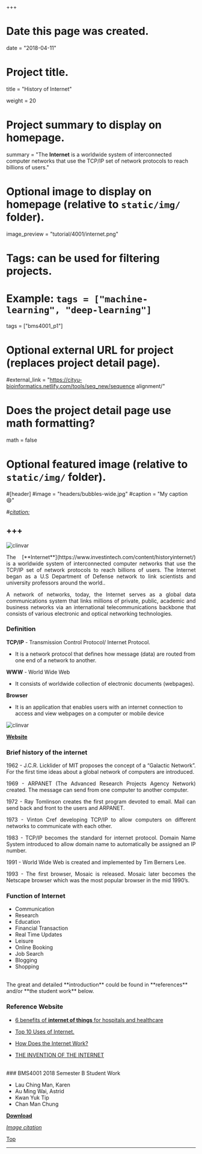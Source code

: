 +++
# Date this page was created.
date = "2018-04-11"

# Project title.
title = "History of Internet"

weight = 20
# Project summary to display on homepage.
summary = "The **Internet** is a worldwide system of interconnected computer networks that use the TCP/IP set of network protocols to reach billions of users."

# Optional image to display on homepage (relative to `static/img/` folder).
image_preview = "tutorial/4001/internet.png"

# Tags: can be used for filtering projects.
# Example: `tags = ["machine-learning", "deep-learning"]`
tags = ["bms4001_p1"]

# Optional external URL for project (replaces project detail page).
#external_link = "https://cityu-bioinformatics.netlify.com/tools/seq_new/sequence alignment/"


# Does the project detail page use math formatting?
math = false

# Optional featured image (relative to `static/img/` folder).
#[header]
#image = "headers/bubbles-wide.jpg"
#caption = "My caption :smile:"

#*[citation:](http://www.sequence-alignment.com/)*

+++
---
<img src="/img/tutorial/4001/internet.png" alt="clinvar" align="center">

<span id="top"></span>

<p align="justify">The [**Internet**](https://www.investintech.com/content/historyinternet/) is a worldwide system of interconnected computer networks that use the TCP/IP set of network protocols to reach billions of users. The Internet began as a U.S Department of Defense network to link scientists and university professors around the world.. 

<p align="justify">A network of networks, today, the Internet serves as a global data communications system that links millions of private, public, academic and business networks via an international telecommunications backbone that consists of various electronic and optical networking technologies.

### Definition

**TCP/IP** - Transmission Control Protocol/ Internet Protocol.

* It is a network protocol that defines how message (data) are routed from one end of a network to another.

**WWW**  - World Wide Web              

* It consists of worldwide collection of electronic documents (webpages).

**Browser**  

* It is an application that enables users with an internet connection to access and view webpages on a computer or mobile device

<img src="/img/tutorial/4001/internet2.jpg" alt="clinvar" align="center">


[**Website**](https://www.investintech.com/content/historyinternet/)

### Brief history of the internet

<p align="justify">1962 - J.C.R. Licklider of MIT proposes the concept of a “Galactic Network”. For the first time ideas about a global network of computers are introduced. 

<p align="justify">1969 - ARPANET (The Advanced Research Projects Agency Network) created. The message can send from one computer to another computer.

<p align="justify">1972 - Ray Tomlinson creates the first program devoted to email. Mail can send back and front to the users and ARPANET.

<p align="justify">1973 - Vinton Cref developing TCP/IP to allow computers on different networks to communicate with each other.

<p align="justify">1983 - TCP/IP becomes the standard for internet protocol. Domain Name System introduced to allow domain name to automatically be assigned an IP number.

<p align="justify">1991 - World Wide Web is created and implemented by Tim Berners Lee.

<p align="justify">1993 - The first browser, Mosaic is released. Mosaic later becomes the Netscape browser which was the most popular browser in the mid 1990’s.

### Function of Internet

* Communication
* Research
* Education
* Financial Transaction
* Real Time Updates
* Leisure
* Online Booking
* Job Search
* Blogging
* Shopping

<br>
The great and detailed **introduction** could be found in **references** and/or **the student work** below.

### Reference Website

* [6 benefits of **internet of things** for hospitals and healthcare](https://readwrite.com/2016/07/18/top-6-benefits-internet-things-iot-hospitals-healthcare-facilities-ht1/)

* [Top 10 Uses of Internet.](http://top-10-list.org/2013/06/22/top-10-uses-of-internet/2)

* [How Does the Internet Work?](https://web.stanford.edu/class/msande91si/www-spr04/readings/week1/InternetWhitepaper.htm)

* [THE INVENTION OF THE INTERNET](http://www.history.com/topics/inventions/invention-of-the-internet)

<br>
### BMS4001 2018 Semester B Student Work

* Lau Ching Man, Karen   
* Au Ming Wai, Astrid        
* Kwan Yuk Tip	        
* Chan Man Chung             

[**Download**](https://drive.google.com/open?id=1XcY_4At2wcsauVJMmsgIuhdtJdjZdGDf)

[*Image citation*](https://hipertextual.com/archivo/2014/10/internet-cosas/)

[<i class="fa fa-hand-o-up fa-1x "></i>Top](#top)

---
